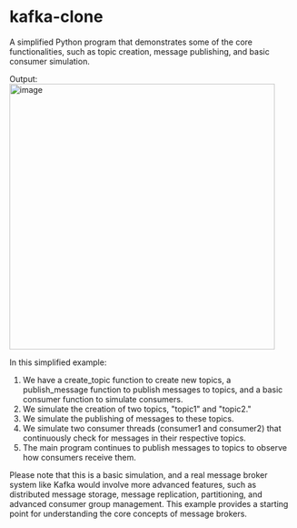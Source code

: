# kafka-clone
A simplified Python program that demonstrates some of the core functionalities, such as topic creation, message publishing, and basic consumer simulation. 

Output:
<img width="467" alt="image" src="https://github.com/vaishnavirbhat26/kafka-clone/assets/112920991/4b0723d8-1476-4791-8845-1f71db6ad381">


In this simplified example:

1. We have a create_topic function to create new topics, a publish_message function to publish messages to topics, and a basic consumer function to simulate consumers.
2. We simulate the creation of two topics, "topic1" and "topic2."
3. We simulate the publishing of messages to these topics.
4. We simulate two consumer threads (consumer1 and consumer2) that continuously check for messages in their respective topics.
5. The main program continues to publish messages to topics to observe how consumers receive them.

Please note that this is a basic simulation, and a real message broker system like Kafka would involve more advanced features, such as distributed message storage, message replication, partitioning, and advanced consumer group management. This example provides a starting point for understanding the core concepts of message brokers.
